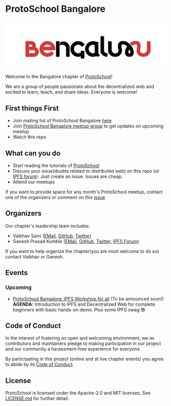# ProtoSchool Bangalore

![](images/Bengaluru_Logo.jpeg)

Welcome to the Bangalore chapter of [ProtoSchool](https://proto.school)!

We are a group of people passionate about the decentralized web and excited to learn, teach, and share ideas. Everyone is welcome!

## First things First
- Join mailing list of ProtoSchool Bangalore [here](https://goo.gl/forms/lSoxDy50ZoBGDjvN2)
- Join [ProtoSchool Bangalore meetup group](https://www.meetup.com/Distributed-Web-and-Protoschool-Bangalore/) to get updates on upcoming meetup
- Watch this repo

## What can you do

- Start reading the tutorials of [ProtoSchool](https://proto.school/#/tutorials)
- Discuss your issue(doubts related to distributed web) on this repo (or [IPFS forum](https://discuss.ipfs.io/)). Just create an issue. Issues are cheap.
- Attend our meetups

 If you want to provide space for any month's ProtoSchool meetup, contact one of the organizers or comment on this [issue](https://github.com/ProtoSchool/bangalore/issues/4)

## Organizers

Our chapter's leadership team includes:
* Vaibhav Saini ([EMail](mailto:vasa.develop@gmail.com), [GitHub](https://github.com/vasa-develop), [Twitter](http://twitter.com/vasa_develop))
* Ganesh Prasad Kumble ([EMail](mailto:reachganeshji@gmail.com), [GitHub](https://github.com/0zAND1z), [Twitter](http://twitter.com/0zAND1z), [IPFS Forum](https://discuss.ipfs.io/u/0zand1z/))

If you want to help organize the chapter(you are most welcome to do so) contact Vaibhav or Ganesh.

## Events

### Upcoming
- [ProtoSchool Bangalore: IPFS Workshop for all](https://www.meetup.com/Distributed-Web-and-Protoschool-Bangalore/) (To be announced soon!)  
**AGENDA:** Introduction to IPFS and Decentralized Web for complete beginners with basic hands-on demo. Plus some IPFS swag 😎

## Code of Conduct

In the interest of fostering an open and welcoming environment, we as
contributors and maintainers pledge to making participation in our project and
our community a harassment-free experience for everyone.

By participating in this project (online and at live chapter events) you agree to abide by its [Code of Conduct](./CODE_OF_CONDUCT.md).

## License

ProtoSchool is licensed under the Apache-2.0 and MIT licenses. See [LICENSE.md](https://github.com/protoschool/seattle/blob/master/LICENSE.md) for further detail.

